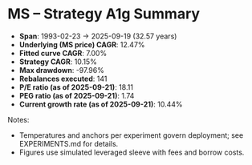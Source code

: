 # MS – Strategy A1g Summary

- **Span**: 1993-02-23 → 2025-09-19 (32.57 years)
- **Underlying (MS price) CAGR**: 12.47%
- **Fitted curve CAGR**: 7.00%
- **Strategy CAGR**: 10.15%
- **Max drawdown**: -97.96%
- **Rebalances executed**: 141
- **P/E ratio (as of 2025-09-21)**: 18.11
- **PEG ratio (as of 2025-09-21)**: 1.74
- **Current growth rate (as of 2025-09-21)**: 10.44%

Notes:

- Temperatures and anchors per experiment govern deployment; see EXPERIMENTS.md for details.
- Figures use simulated leveraged sleeve with fees and borrow costs.
